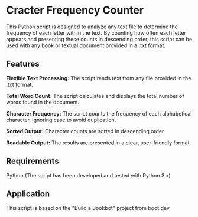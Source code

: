 # Cracter Frequency Counter

This Python script is designed to analyze any text file to determine the frequency of each letter within the text. By counting how often each letter appears and presenting these counts in descending order, this script can be used with any book or textual document provided in a .txt format.

## Features

**Flexible Text Processing:** The script reads text from any file provided in the .txt format. 

**Total Word Count:** The script calculates and displays the total number of words found in the document.

**Character Frequency:** The script counts the frequency of each alphabetical character, ignoring case to avoid duplication.

**Sorted Output:** Character counts are sorted in descending order.

**Readable Output:** The results are presented in a clear, user-friendly format.

## Requirements

Python (The script has been developed and tested with Python 3.x)

## Application

This script is based on the "Build a Bookbot" project from boot.dev

